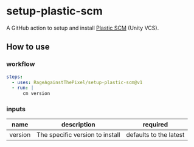# setup-plastic-scm

A GitHub action to setup and install [Plastic SCM](https://www.plasticscm.com) (Unity VCS).

## How to use

### workflow

```yaml
steps:
  - uses: RageAgainstThePixel/setup-plastic-scm@v1
  - run: |
      cm version
```

### inputs

| name | description | required |
| ---- | ----------- | -------- |
| version | The specific version to install | defaults to the latest |
